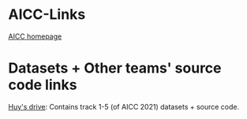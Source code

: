 # AICC-Links

[AICC homepage](https://www.aicitychallenge.org)

# Datasets + Other teams' source code links
[Huy's drive](https://drive.google.com/drive/folders/1nG-93M9GBcDRbjPpquxXxW5ing6d3uS6?usp=sharing): Contains track 1-5 (of AICC 2021) datasets + source code.

